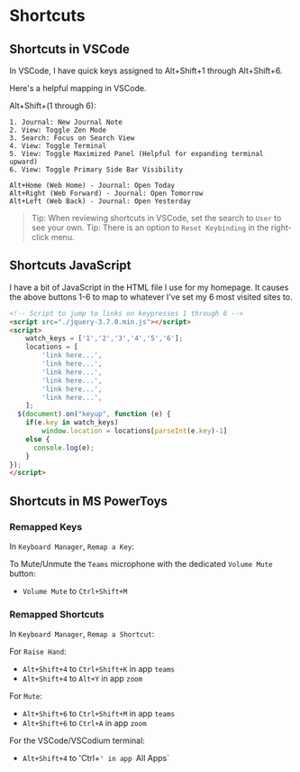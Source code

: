 # Shortcuts

## Shortcuts in VSCode

In VSCode, I have quick keys assigned to Alt+Shift+1 through Alt+Shift+6.

Here's a helpful mapping in VSCode.

Alt+Shift+(1 through 6):

    1. Journal: New Journal Note
    2. View: Toggle Zen Mode
    3. Search: Focus on Search View
    4. View: Toggle Terminal
    5. View: Toggle Maximized Panel (Helpful for expanding terminal upward)
    6. View: Toggle Primary Side Bar Visibility

    Alt+Home (Web Home) - Journal: Open Today
    Alt+Right (Web Forward) - Journal: Open Tomorrow
    Alt+Left (Web Back) - Journal: Open Yesterday

> Tip: When reviewing shortcuts in VSCode, set the search to `User` to see your own.
> Tip: There is an option to `Reset Keybinding` in the right-click menu.

## Shortcuts JavaScript

I have a bit of JavaScript in the HTML file I use for my homepage. It causes the above buttons 1-6 to map to whatever I've set my 6 most visited sites to.

```html
<!-- Script to jump to links on keypresses 1 through 6 -->
<script src="./jquery-3.7.0.min.js"></script>
<script>
	watch_keys = ['1','2','3','4','5','6'];
	locations = [
		'link here...',
		'link here...',
		'link here...',
		'link here...',
		'link here...',
		'link here...',
	];
  $(document).on("keyup", function (e) {
    if(e.key in watch_keys)
		window.location = locations[parseInt(e.key)-1]
    else {
      console.log(e);
    }
});
</script>
```

## Shortcuts in MS PowerToys

### Remapped Keys

In `Keyboard Manager`, `Remap a Key`:

To Mute/Unmute the `Teams` microphone with the dedicated `Volume Mute` button:

- `Volume Mute` to `Ctrl+Shift+M`

### Remapped Shortcuts

In `Keyboard Manager`, `Remap a Shortcut`:

For `Raise Hand`:

- `Alt+Shift+4` to `Ctrl+Shift+K` in app `teams`
- `Alt+Shift+4` to `Alt+Y` in app `zoom`

For `Mute`:

- `Alt+Shift+6` to `Ctrl+Shift+M` in app `teams`
- `Alt+Shift+6` to `Ctrl+A` in app `zoom`

For the VSCode/VSCodium terminal:

- `Alt+Shift+4` to 'Ctrl+`' in app `All Apps`
